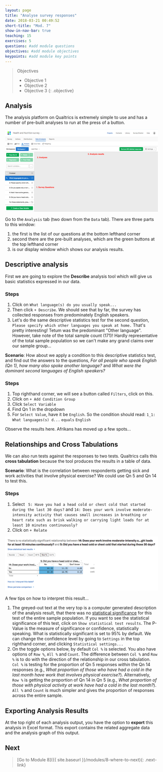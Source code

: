 ```yaml
---
layout: page
title: "Analyse survey responses"
date: 2018-03-21 00:49:52
short-title: "Mod. 7"
show-in-nav-bar: true
teaching: 15
exercises: 5
questions: #add module questions
objectives: #add module objectives
keypoints: #add module key points
---
```


>Objectives
>- Objective 1
>- Objective 2
>- Objective 3
{: .objective}


## Analysis
The analysis platform on Qualtrics is extremely simple to use and has a number of pre-built analyses to run at the press of a button.

![analysis interface](images/analysis.png)

Go to the `Analysis` tab (two down from the `Data` tab). There are three parts to this window:
1. the first is the list of our questions at the bottom lefthand corner
2. second there are the pre-built analyses, which are the green buttons at the top lefthand corner
3. is our display window which shows our analysis results.

## Descriptive analysis
First we are going to explore the **Describe** analysis tool which will give us basic statistics expressed in our data.

### Steps
1. Click on `What language(s) do you usually speak...`
2. Then click `+ Describe`. We should see that by far, the survey has collected responses from predominately English speakers.
3. Let's do the same descriptive statistics test for the second question, `Please specify which other languages you speak at home.` That's pretty interesting! Tetum was the predominant "Other language". However, take note of the total sample count (171)! Hardly representative of the total sample population so we can't make any grand claims over our sample group...

**Scenario**: How about we apply a condition to this descriptive statistics test, and find out the answers to the questions, *For all people who speak English (Qn 1), how many also spoke another language?* and *What were the dominant second languages of English speakers?*

### Steps
1. Top righthand corner, we will see a button called `Filters`, click on this.
2. Click on `+ Add Condition Group`
3. Click `Select Variable`
4. Find Qn 1 in the dropdown
5. For `Select Value`, have it be `English`.
So the condition should read: `1_1: What languages(s) d...` `equals` `English`

Observe the results here. Afrikans has moved up a few spots...

## Relationships and Cross Tabulations
We can also run tests against the responses to two tests. Qualtrics calls this **cross tabulation** because the tool produces the results in a table of data.

**Scenario**: What is the correlation between respondents getting sick and work activities that involve physical exercise? We could use Qn 5 and Qn 14 to test this.

### Steps
1. Select ` 5: Have you had a head cold or chest cold that started during the last 30 days?` and `14: Does your work involve moderate-intensity activity that causes small increases in breathing or heart rate such as brisk walking or carrying light loads for at least 10 minutes continuously?`
2. Click on `+ Relate`

![cross tab](images/cross-tab.png)

A few tips on how to interpret this result...
1. The greyed-out text at the very top is a computer generated description of the analysis result, that there was no [statistical significance](https://en.wikipedia.org/wiki/Statistical_significance) for this test of the entire sample population. If you want to see the statistical significance of this test, click on `Show statistical test results`. The P-Value is the measure of significance or confidence, statistically speaking. What is statistically significant is set to 95% by default. We can change the confidence level by going to `Settings` in the top righthand corner, and clicking `Statistical settings...`
2. On the toggle options below, by default `Col %` is selected. You also have options of `Row %`, `All %` and `Count`. The difference between `Col %` and `Row %` is to do with the direction of the relationship in our cross tabulation. `Col %` is testing for the proportion of Qn 5 responses *within* the Qn 14 responses (e.g., *What proportion of those who have had a cold in the last month have work that involves physical exercise?*).  Alternatively, `Row %` is getting the proportion of Qn 14 in Qn 5 (e.g., *What proportion of those with physical activity at work have had a cold in the last month?*). `All %` and `Count` is much simpler and gives the proportion of responses across the entire sample.

## Exporting Analysis Results
At the top right of each analysis output, you have the option to **export** this analysis in Excel format. This export contains the related aggregate data and the analysis graph of this output.




## Next
> [Go to Module 8]({{ site.baseurl }}/modules/8-where-to-next){: .next-link}

